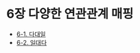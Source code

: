 # 6장 다양한 연관관계 매핑   
- [6-1. 다대일](6-1.%EB%8B%A4%EB%8C%80%EC%9D%BC.md)
- [6-2. 일대다](6-2.%EC%9D%BC%EB%8C%80%EB%8B%A4.md)